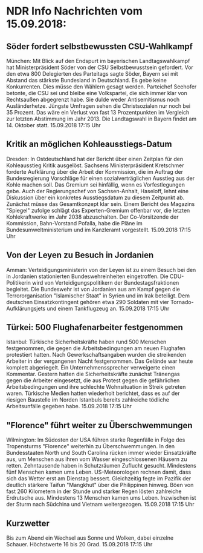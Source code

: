 # NDR Info Nachrichten vom 15.09.2018:


## Söder fordert selbstbewussten CSU-Wahlkampf
München: Mit Blick auf den Endspurt im bayerischen Landtagswahlkampf hat Ministerpräsident Söder von der CSU Selbstbewusstsein gefordert. Vor den etwa 800 Delegierten des Parteitags sagte Söder, Bayern sei mit Abstand das stärkste Bundesland in Deutschland. Es gebe keine Konkurrenten. Dies müsse den Wählern gesagt werden. Parteichef Seehofer betonte, die CSU sei und bleibe eine Volkspartei, die sich immer klar von Rechtsaußen abgegrenzt habe. Sie dulde weder Antisemitismus noch Ausländerhetze. Jüngste Umfragen sehen die Christsozialen nur noch bei 35 Prozent. Das wäre ein Verlust von fast 13 Prozentpunkten im Vergleich zur letzten Abstimmung im Jahr 2013. Die Landtagswahl in Bayern findet am 14. Oktober statt. 15.09.2018 17:15 Uhr 

## Kritik an möglichen Kohleausstiegs-Datum
Dresden: In Ostdeutschland hat der Bericht über einen Zeitplan für den Kohleausstieg Kritik ausgelöst. Sachsens Ministerpräsident Kretschmer forderte Aufklärung über die Arbeit der Kommission, die im Auftrag der Bundesregierung Vorschläge für einen sozialverträglichen Ausstieg aus der Kohle machen soll. Das Gremium sei hinfällig, wenn es Vorfestlegungen gebe. Auch der Regierungschef von Sachsen-Anhalt, Haseloff, lehnt eine Diskussion über ein konkretes Ausstiegsdatum zu diesem Zeitpunkt ab. Zunächst müsse das Gesamtkonzept klar sein. Einem Bericht des Magazins "Spiegel" zufolge schlägt das Experten-Gremium offenbar vor, die letzten Kohlekraftwerke im Jahr 2038 abzuschalten. Der Co-Vorsitzende der Kommission, Bahn-Vorstand Pofalla, habe die Pläne im Bundesumweltministerium und im Kanzleramt vorgestellt. 15.09.2018 17:15 Uhr 

## Von der Leyen zu Besuch in Jordanien
Amman: Verteidigungsministerin von der Leyen ist zu einem Besuch bei den in Jordanien stationierten Bundeswehreinheiten eingetroffen. Die CDU-Politikerin wird von Verteidigungspolitikern der Bundestagsfraktionen begleitet. Die Bundeswehr ist von Jordanien aus am Kampf gegen die Terrororganisation "Islamischer Staat" in Syrien und im Irak beteiligt. Dem deutschen Einsatzkontingent gehören etwa 290 Soldaten mit vier Tornado-Aufklärungsjets und einem Tankflugzeug an. 15.09.2018 17:15 Uhr 

## Türkei: 500 Flughafenarbeiter festgenommen
Istanbul: 			Türkische Sicherheitskräfte haben rund 500 Menschen festgenommen, die gegen die Arbeitsbedingungen am neuen Flughafen protestiert hatten. Nach Gewerkschaftsangaben wurden die streikenden Arbeiter in der vergangenen Nacht festgenommen. Das Gelände war heute komplett abgeriegelt. Ein Unternehmenssprecher verweigerte einen Kommentar. Gestern hatten die Sicherheitskräfte zunächst Tränengas gegen die Arbeiter eingesetzt, die aus Protest gegen die gefährlichen Arbeitsbedingungen und ihre schlechte Wohnsituation in Streik getreten waren. Türkische Medien hatten wiederholt berichtet, dass es auf der riesigen Baustelle im Norden Istanbuls bereits zahlreiche tödliche Arbeitsunfälle gegeben habe. 15.09.2018 17:15 Uhr 

## "Florence" führt weiter zu Überschwemmungen
Wilmington: Im Südosten der USA führen starke Regenfälle in Folge des Tropensturms "Florence" weiterhin zu Überschwemmungen. In den Bundesstaaten North und South Carolina rücken immer wieder Einsatzkräfte aus, um Menschen aus ihren vom Wasser eingeschlossenen Häusern zu retten. Zehntausende haben in Schutzräumen Zuflucht gesucht. Mindestens fünf Menschen kamen ums Leben. US-Meteorologen rechnen damit, dass sich das Wetter erst am Dienstag bessert. Gleichzeitig fegte im Pazifik der deutlich stärkere Taifun "Mangkhut" über die Philippinen hinweg. Böen von fast 260 Kilometern in der Stunde und starker Regen lösten zahlreiche Erdrutsche aus. Mindestens 13 Menschen kamen ums Leben. Inzwischen ist der Sturm nach Südchina und Vietnam weitergezogen. 15.09.2018 17:15 Uhr 

## Kurzwetter
Bis zum Abend ein Wechsel aus Sonne und Wolken, dabei einzelne Schauer. Höchstwerte 16 bis 20 Grad. 15.09.2018 17:15 Uhr 
